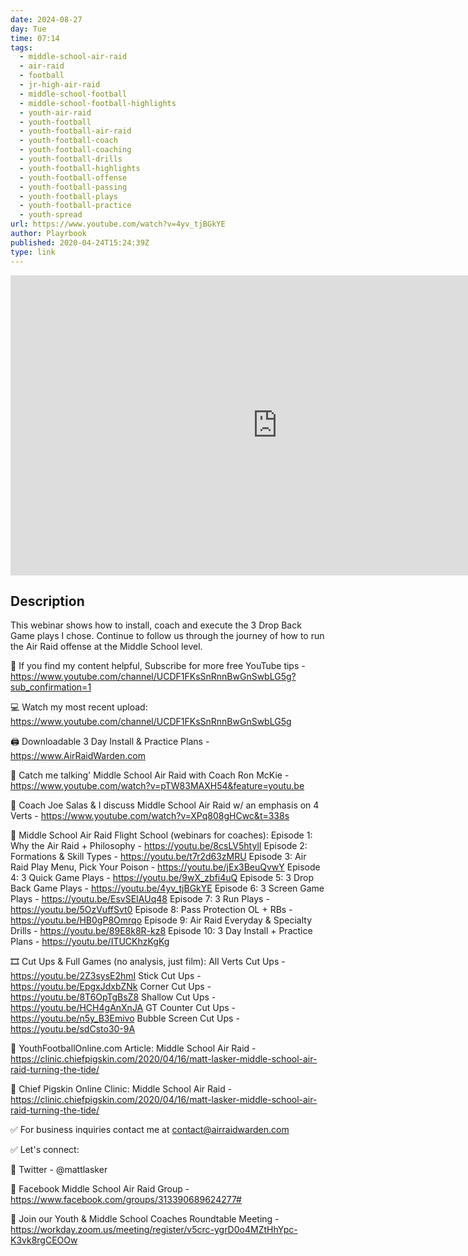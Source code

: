 ```yaml
---
date: 2024-08-27
day: Tue
time: 07:14
tags:
  - middle-school-air-raid
  - air-raid
  - football
  - jr-high-air-raid
  - middle-school-football
  - middle-school-football-highlights
  - youth-air-raid
  - youth-football
  - youth-football-air-raid
  - youth-football-coach
  - youth-football-coaching
  - youth-football-drills
  - youth-football-highlights
  - youth-football-offense
  - youth-football-passing
  - youth-football-plays
  - youth-football-practice
  - youth-spread
url: https://www.youtube.com/watch?v=4yv_tjBGkYE
author: Playrbook
published: 2020-04-24T15:24:39Z
type: link
---
```


<iframe width="854" height="480" src="https://www.youtube.com/embed/4yv_tjBGkYE" frameborder="0" allowfullscreen></iframe>

## Description
This webinar shows how to install, coach and execute the 3 Drop Back Game plays I chose. Continue to follow us through the journey of how to run the Air Raid offense at the Middle School level.

🔔 If you find my content helpful, Subscribe for more free YouTube tips - https://www.youtube.com/channel/UCDF1FKsSnRnnBwGnSwbLG5g?sub_confirmation=1

💻 Watch my most recent upload: https://www.youtube.com/channel/UCDF1FKsSnRnnBwGnSwbLG5g

🖨 Downloadable 3 Day Install & Practice Plans - https://www.AirRaidWarden.com

🏈 Catch me talking' Middle School Air Raid with Coach Ron McKie - https://www.youtube.com/watch?v=pTW83MAXH54&feature=youtu.be

🏈 Coach Joe Salas & I discuss Middle School Air Raid w/ an emphasis on 4 Verts - https://www.youtube.com/watch?v=XPq808gHCwc&t=338s

🚀 Middle School Air Raid Flight School (webinars for coaches):
Episode 1: Why the Air Raid + Philosophy - https://youtu.be/8csLV5htylI
Episode 2: Formations & Skill Types - https://youtu.be/t7r2d63zMRU
Episode 3: Air Raid Play Menu, Pick Your Poison - https://youtu.be/jEx3BeuQvwY
Episode 4: 3 Quick Game Plays - https://youtu.be/9wX_zbfi4uQ
Episode 5: 3 Drop Back Game Plays - https://youtu.be/4yv_tjBGkYE
Episode 6: 3 Screen Game Plays - https://youtu.be/EsvSEIAUq48
Episode 7: 3 Run Plays - https://youtu.be/5OzVuffSvt0
Episode 8: Pass Protection OL + RBs - https://youtu.be/HB0gP8Omrqo
Episode 9: Air Raid Everyday & Specialty Drills - https://youtu.be/89E8k8R-kz8
Episode 10: 3 Day Install + Practice Plans - https://youtu.be/ITUCKhzKgKg

🎞 Cut Ups & Full Games (no analysis, just film):
All Verts Cut Ups - https://youtu.be/2Z3sysE2hmI
Stick Cut Ups - https://youtu.be/EpgxJdxbZNk
Corner Cut Ups - https://youtu.be/8T6OpTgBsZ8
Shallow Cut Ups - https://youtu.be/HCH4gAnXnJA
GT Counter Cut Ups - https://youtu.be/n5y_B3Emivo
Bubble Screen Cut Ups - https://youtu.be/sdCsto30-9A

🏈 YouthFootballOnline.com Article: Middle School Air Raid - https://clinic.chiefpigskin.com/2020/04/16/matt-lasker-middle-school-air-raid-turning-the-tide/

🐷 Chief Pigskin Online Clinic: Middle School Air Raid - https://clinic.chiefpigskin.com/2020/04/16/matt-lasker-middle-school-air-raid-turning-the-tide/

✅ For business inquiries contact me at contact@airraidwarden.com

✅ Let's connect:

📱 Twitter - @mattlasker

📱 Facebook Middle School Air Raid Group - https://www.facebook.com/groups/313390689624277#

📆 Join our Youth & Middle School Coaches Roundtable Meeting - https://workday.zoom.us/meeting/register/v5crc-ygrD0o4MZtHhYpc-K3vk8rgCEOOw